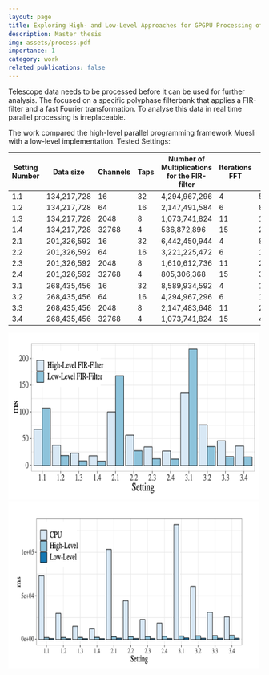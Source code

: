 ```yaml
---
layout: page
title: Exploring High- and Low-Level Approaches for GPGPU Processing of Telescope Data.
description: Master thesis
img: assets/process.pdf
importance: 1
category: work
related_publications: false
---
```


<a href="assets/pdf/masterthesis.pdf"><i class="fa-solid fa-file-pdf"></i></a>

Telescope data needs to be processed before it can be used for further analysis.
The focused on a specific polyphase filterbank that applies a FIR-filter and a fast Fourier transformation.
To analyse this data in real time parallel processing is irreplaceable.

The work compared the high-level parallel programming framework Muesli with a low-level implementation.
Tested Settings:

| Setting Number | Data size                        | Channels | Taps | Number of Multiplications for the FIR-filter | Iterations FFT | Number of FFT steps |
|----------------|----------------------------------|----------|------|----------------------------------------------|----------------|---------------------------|
| 1.1      | 134,217,728 | 16       | 32   | 4,294,967,296                                | 4              | 536,870,912               |
| 1.2      | 134,217,728 | 64       | 16   | 2,147,491,584                                | 6              | 805,309,344               |
| 1.3      | 134,217,728 | 2048     | 8    | 1,073,741,824                                | 11             | 1,476,400,464             |
| 1.4     | 134,217,728 | 32768    | 4    | 536,872,896                                  | 15             | 2,013,273,360             |
| 2.1      | 201,326,592 | 16       | 32   | 6,442,450,944                                | 4              | 805,306,368               |
| 2.2      | 201,326,592 | 64       | 16   | 3,221,225,472                                | 6              | 1,207,959,552             |
| 2.3      | 201,326,592 | 2048     | 8    | 1,610,612,736                                | 11             | 221,459,249               |
| 2.4      | 201,326,592 | 32768    | 4    | 805,306,368                                  | 15             | 3,019,898,880             |
| 3.1      | 268,435,456 | 16       | 32   | 8,589,934,592                                | 4              | 1,073,741,824             |
| 3.2      | 268,435,456 | 64       | 16   | 4,294,967,296                                | 6              | 1,610,612,736             |
| 3.3      | 268,435,456| 2048     | 8    | 2,147,483,648                                | 11             | 2,952,790,016             |
| 3.4      | 268,435,456 | 32768    | 4    | 1,073,741,824                                | 15             | 4,026,531,840             |

<img src="assets/img/lowhigh.png" alt="Comparison Low-level High-level" width="500" height="333">
<img src="assets/img/results.png" alt="Comparison All Results" width="500" height="333">
